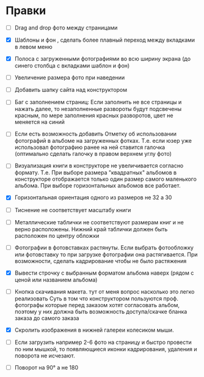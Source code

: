 # Правки
- [ ] Drag and drop фото между страницами 

- [x] Шаблоны и фон , сделать более плавный переход между вкладками в левом меню 

- [x] Полоса с загруженными фотографиями во всю ширину экрана (до синего столбца с вкладками шаблон и фон)

- [ ] Увеличение размера фото при наведении

- [ ] Добавить шапку сайта над конструктором

- [ ] Баг с заполнением страниц: Если заполнить не все страницы и нажать далее, то незаполненные развороты будут подсвечены красным, по мере заполнения красных разворотов, цвет не меняется на синий

- [ ] Если есть возможность добавить Отметку об использовании фотографий в альбоме на загруженных фотках. Т.е. если юзер уже использовал фотографию ранее на ней ставится галочка (оптимально сделать галочку в правом верхнем углу фото)

- [ ] Визуализация книги в конструкторе не увеличивается согласно формату. Т.е. При выборе размера "квадратных" альбомов в конструкторе отображается только один размер самого маленького альбома. При выборе горизонтальных альбомов все работает.

 - [x] Горизонтальная ориентация одного из размеров не 32 а 30

- [ ] Тиснение не соответствует масштабу книги

- [ ] Металлические таблички не соответствуют размерам книг и не верно расположены. Нижний край таблички должен быть расположен по центру обложки

- [ ] Фотографии в фотовставках растянуты. Если выбрать фотообложку или фотовставку то при загрузке фотографии она растягивается. При возможности, сделать кадрирование чтобы не было растяжения

- [x] Вывести строчку с выбранным форматом альбома наверх (рядом с ценой или названием альбома)

- [ ] Кнопка скачивания макета.
тут от меня вопрос насколько это легко реализовать 
Суть в том что конструктором пользуются проф. фотографы которые перед заказом хотят согласовать альбом, поэтому у них должна быть возможность доступа/скачке бланка заказа до самого заказа

- [x] Скролить изображения в нижней галереи колесиком мыши.

- [ ] Если загрузить например 2-6 фото на страницу и быстро провести по ним мышкой, то появляющиеся иконки кадрирования, удаления и поворота не исчезают. 

- [ ] Поворот на 90° а не 180